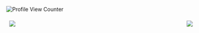 ![Profile View Counter](https://komarev.com/ghpvc/?username=psverborum)

<a href="https://github.com/psverborum">
  <img align="left" style="margin:0.5rem" src="https://github-readme-stats.vercel.app/api/top-langs/?username=psverborum&theme=dark" />
</a>

<a href="https://github.com/psverborum">
  <img align="right" style="margin:0.5rem" src="https://github-readme-stats.vercel.app/api?username=psverborum&theme=dark" />
</a>
